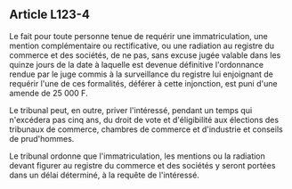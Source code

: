 Article L123-4
----
Le fait pour toute personne tenue de requérir une immatriculation, une mention
complémentaire ou rectificative, ou une radiation au registre du commerce et des
sociétés, de ne pas, sans excuse jugée valable dans les quinze jours de la date
à laquelle est devenue définitive l'ordonnance rendue par le juge commis à la
surveillance du registre lui enjoignant de requérir l'une de ces formalités,
déférer à cette injonction, est puni d'une amende de 25 000 F.

Le tribunal peut, en outre, priver l'intéressé, pendant un temps qui n'excédera
pas cinq ans, du droit de vote et d'éligibilité aux élections des tribunaux de
commerce, chambres de commerce et d'industrie et conseils de prud'hommes.

Le tribunal ordonne que l'immatriculation, les mentions ou la radiation devant
figurer au registre du commerce et des sociétés y seront portées dans un délai
déterminé, à la requête de l'intéressé.
